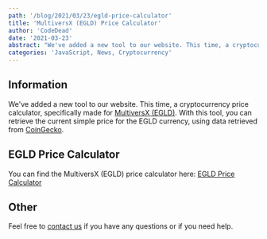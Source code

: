 ```yaml
---
path: '/blog/2021/03/23/egld-price-calculator'
title: 'MultiversX (EGLD) Price Calculator'
author: 'CodeDead'
date: '2021-03-23'
abstract: "We've added a new tool to our website. This time, a cryptocurrency price calculator, specifically made for MultiversX (EGLD)..."
categories: 'JavaScript, News, Cryptocurrency'
---
```


## Information

We've added a new tool to our website. This time, a cryptocurrency price calculator, specifically made for [MultiversX (EGLD)](https://multiversx.com).
With this tool, you can retrieve the current simple price for the EGLD currency, using data retrieved from [CoinGecko](https://coingecko.com).

## EGLD Price Calculator

You can find the MultiversX (EGLD) price calculator here:
[EGLD Price Calculator](/software/egld-price-calculator)

## Other

Feel free to [contact us](/contact) if you have any questions or if you need help.
